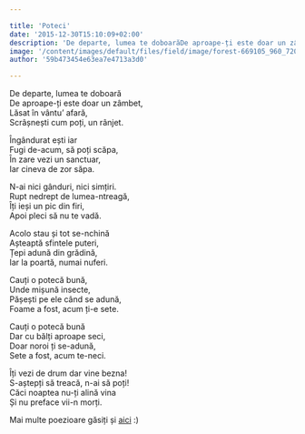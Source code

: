 ```yaml
---

title: 'Poteci'
date: '2015-12-30T15:10:09+02:00'
description: 'De departe, lumea te doboarăDe aproape-ți este doar un zâmbet,Lăsat în vântu’ afară,Scrâșnești cum poți, un rânjet.Îngândurat ești iarFugi de-acum, să poți scăpa,În zare vezi un sanctuar,Iar cineva de'
image: '/content/images/default/files/field/image/forest-669105_960_720%20%281%29.jpg'
author: '59b473454e63ea7e4713a3d0'

---
```

<div class="kg-card-markdown"><p>De departe, lumea te doboară<br />
De aproape-ți este doar un zâmbet,<br />
Lăsat în vântu’ afară,<br />
Scrâșnești cum poți, un rânjet.</p>
<p>Îngândurat ești iar<br />
Fugi de-acum, să poți scăpa,<br />
În zare vezi un sanctuar,<br />
Iar cineva de zor săpa.</p>
<p>N-ai nici gânduri, nici simțiri.<br />
Rupt nedrept de lumea-ntreagă,<br />
Îți ieși un pic din firi,<br />
Apoi pleci să nu te vadă.</p>
<p>Acolo stau și tot se-nchină<br />
Așteaptă sfintele puteri,<br />
Țepi adună din grădină,<br />
Iar la poartă, numai nuferi.</p>
<p>Cauți o potecă bună,<br />
Unde mișună insecte,<br />
Pășești pe ele când se adună,<br />
Foame a fost, acum ți-e sete.</p>
<p>Cauți o potecă bună<br />
Dar cu bălți aproape seci,<br />
Doar noroi ți se-adună,<br />
Sete a fost, acum te-neci.</p>
<p>Îți vezi de drum dar vine bezna!<br />
S-aștepți să treacă, n-ai să poți!<br />
Căci noaptea nu-ți alină vina<br />
Și nu preface vii-n morți.</p>
<p>Mai multe poezioare găsiți și <a href="http://poetii-nostri.ro/soulmatters-poezii-user-566/">aici</a> :)</p>
</div>
